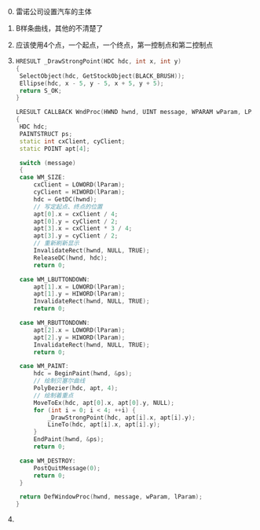 0. 雷诺公司设置汽车的主体
1. B样条曲线，其他的不清楚了
2. 应该使用4个点，一个起点，一个终点，第一控制点和第二控制点


0. ```C++
   HRESULT _DrawStrongPoint(HDC hdc, int x, int y)
   {	
   	SelectObject(hdc, GetStockObject(BLACK_BRUSH));
   	Ellipse(hdc, x - 5, y - 5, x + 5, y + 5);
   	return S_OK;
   }

   LRESULT CALLBACK WndProc(HWND hwnd, UINT message, WPARAM wParam, LPARAM lParam)
   {
   	HDC hdc;
   	PAINTSTRUCT ps;
   	static int cxClient, cyClient;
   	static POINT apt[4];

   	switch (message)
   	{
   	case WM_SIZE:
   		cxClient = LOWORD(lParam);
   		cyClient = HIWORD(lParam);
   		hdc = GetDC(hwnd);
   		// 写定起点、终点的位置
   		apt[0].x = cxClient / 4;
   		apt[0].y = cyClient / 2;
   		apt[3].x = cxClient * 3 / 4;
   		apt[3].y = cyClient / 2;
   		// 重新刷新显示
   		InvalidateRect(hwnd, NULL, TRUE);
   		ReleaseDC(hwnd, hdc);
   		return 0;

   	case WM_LBUTTONDOWN:
   		apt[1].x = LOWORD(lParam);
   		apt[1].y = HIWORD(lParam);
   		InvalidateRect(hwnd, NULL, TRUE);
   		return 0;

   	case WM_RBUTTONDOWN:
   		apt[2].x = LOWORD(lParam);
   		apt[2].y = HIWORD(lParam);
   		InvalidateRect(hwnd, NULL, TRUE);
   		return 0;

   	case WM_PAINT:
   		hdc = BeginPaint(hwnd, &ps);
   		// 绘制贝塞尔曲线
   		PolyBezier(hdc, apt, 4);
   		// 绘制着重点
   		MoveToEx(hdc, apt[0].x, apt[0].y, NULL);
   		for (int i = 0; i < 4; ++i) {
   			_DrawStrongPoint(hdc, apt[i].x, apt[i].y);
   			LineTo(hdc, apt[i].x, apt[i].y);
   		}
   		EndPaint(hwnd, &ps);
   		return 0;

   	case WM_DESTROY:
   		PostQuitMessage(0);
   		return 0;
   	}

   	return DefWindowProc(hwnd, message, wParam, lParam);
   }
   ```

1. ​